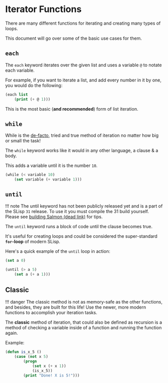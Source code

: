<!--
 Copyright 2022 Kai Daniel Gonzalez. All rights reserved.
 Use of this source code is governed by a BSD-style
 license that can be found in the LICENSE file.
-->

# Iterator Functions

There are many different functions for iterating and creating many types of loops.

This document will go over some of the basic use cases for them.

## `each`

The `each` keyword iterates over the given list and uses a variable `@` to notate each variable.

For example, if you want to iterate a list, and add every number in it by one, you would do the following:

```lisp
(each list 
    (print (+ @ 1)))
```

This is the most basic (**and recommended**) form of list iteration.

## `while`

While is the [de-facto](https://en.wikipedia.org/wiki/De_facto), tried and true method of iteration no matter how big or small the task!

The `while` keyword works like it would in any other language, a clause & a body.

This adds a variable until it is the number `10`.

```lisp
(while (< variable 10)
    (set variable (+ variable 1)))
```

## `until`

!!! note
    The until keyword has not been publicly released yet and is a part of the SLisp `31` release. To use it you must compile
    the 31 build yourself. Please see [building Salmon (dead link)]() for tips.

The `until` keyword runs a block of code until the clause becomes true.

It's useful for creating loops and could be considered the super-standard **`for`-loop** of modern SLisp. 

Here's a quick example of the `until` loop in action:

```lisp
(set a 0)

(until (> a 5)
    (set a (+ a 1)))
```

## Classic

!!! danger
    The classic method is not as memory-safe as the other functions, and besides, they are built for this life! Use the newer, more
    modern functions to accomplish your iteration tasks.

The **classic** method of iteration, that could also be defined as recursion is a method of checking a variable inside of a function and running the function again.

Example:

```lisp
(defun is_x_5 ()
    (case (not x 5)
        (progn
            (set x (+ x 1))
            (is_x_5))
        (print "Done! X is 5!")))
```
